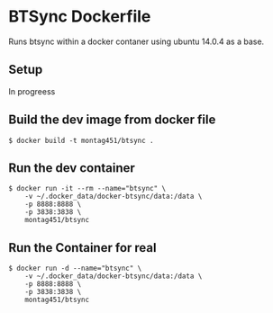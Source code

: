 # BTSync Dockerfile
Runs btsync within a docker contaner using ubuntu 14.0.4 as a base.

## Setup
In progreess

## Build the dev image from docker file

    $ docker build -t montag451/btsync .

## Run the dev container
    
    $ docker run -it --rm --name="btsync" \
        -v ~/.docker_data/docker-btsync/data:/data \
        -p 8888:8888 \
        -p 3838:3838 \
        montag451/btsync

## Run the Container for real

    $ docker run -d --name="btsync" \
        -v ~/.docker_data/docker-btsync/data:/data \
        -p 8888:8888 \
        -p 3838:3838 \
        montag451/btsync